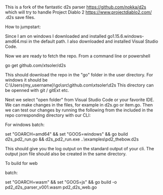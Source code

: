 This is a fork of the fantastic d2s parser https://github.com/nokka/d2s which will try to handle Project Diablo 2 https://www.projectdiablo2.com/ .d2s save files.

How to jumpstart:

Since I am on windows I downloaded and installed go1.15.6.windows-amd64.msi in the default path.
I also downloaded and installed Visual Studio Code.

Now we are ready to fetch the repo.
From a command line or powershell

go get github.com/xtsoler/d2s

This should download the repo in the "go" folder in the user directory.
For windows it should be 
C:\Users\{my_username}\go\src\github.com\xtsoler\d2s
This directory can be openned with git / gitExt etc.

Next we select "open folder" from Visual Studio Code or your favorite IDE.
We can make changes in the files, for example in d2s.go or item.go.
Then we can test our changes by running the following from the included in 
the repo corresponding directory with our CLI:

For windows batch:

set "GOARCH=amd64" && set "GOOS=windows" && go build d2s_pd2_run.go && d2s_pd2_run.exe ..\examples\pd2_thebow.d2s

This should give you the log output on the standard output of your cli.
The output json file should also be created in the same directory.

To build for web

batch:

set "GOARCH=wasm" && set "GOOS=js" && go build -o pd2_d2s_parser_v001.wasm pd2_d2s_web.go
